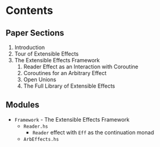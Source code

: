 # Contents

## Paper Sections

1. Introduction
2. Tour of Extensible Effects
3. The Extensible Effects Framework
   1. Reader Effect as an Interaction with Coroutine
   2. Coroutines for an Arbitrary Effect
   3. Open Unions
   4. The Full Library of Extensible Effects

## Modules

* `Framework` - The Extensible Effects Framework
  * `Reader.hs`
    * `Reader` effect with `Eff` as the continuation monad
  * `ArbEffects.hs`